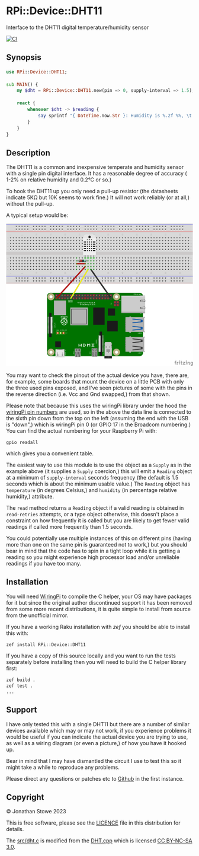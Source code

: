 # RPi::Device::DHT11

Interface to the DHT11 digital temperature/humidity sensor

[![CI](https://github.com/jonathanstowe/RPi-Device-DHT11/actions/workflows/main.yml/badge.svg)](https://github.com/jonathanstowe/RPi-Device-DHT11/actions/workflows/main.yml)

## Synopsis

```raku
use RPi::Device::DHT11;

sub MAIN() {
    my $dht = RPi::Device::DHT11.new(pin => 0, supply-interval => 1.5);

    react {
        whenever $dht -> $reading {
            say sprintf "{ DateTime.now.Str }: Humidity is %.2f %%, \t Temperature is %.2f *C", $reading.humidity, $reading.temperature;
        }
    }
}
```

## Description

The DHT11 is a common and inexpensive temperate and humidity sensor with a single pin digital interface. It has a reasonable degree of accuracy ( 1-2% on relative humidity and 0.2°C or so.)

To hook the DHT11 up you only need a pull-up resistor (the datasheets indicate 5KΩ but 10K seems to work fine.) It will not work reliably (or at all,) without the pull-up.

A typical setup would be:

[![Minimal Circuit](https://raw.githubusercontent.com/jonathanstowe/RPi-Device-DHT11/main/examples/hardware/dht11.png)](https://raw.githubusercontent.com/jonathanstowe/RPi-Device-DHT11/main/examples/hardware/dht11.png)

You may want to check the pinout of the actual device you have, there are, for example, some boards that mount the device on a little PCB with only the three used pins exposed, and I've seen pictures of some with the pins in the reverse direction (i.e. Vcc and Gnd swapped,) from that shown.

Please note that because this uses the wiringPi library under the hood the [wiringPi pin numbers](http://wiringpi.com/pins/) are used, so in the above the data line is connected to the sixth pin down from the top on the left (assuming the end with the USB is "down",) which is wiringPi pin 0 (or GPIO 17 in the Broadcom numbering.) You can find the actual numbering for your Raspberry Pi with:

    gpio readall

which gives you a convenient table.

The easiest way to use this module is to use the object as a `Supply` as in the example above (it supplies a `Supply` coercion,) this will emit a `Reading` object at a minimum of `supply-interval` seconds frequency (the default is 1.5 seconds which is about the minimum usable value.)  The `Reading` object has `temperature` (in degrees Celsius,) and `humidity` (in percentage relative humidity,) attribute.

The `read` method returns a `Reading` object if a valid reading is obtained in `read-retries` attempts, or a type object otherwise, this doesn't place a constraint on how frequently it is called but you are likely to get fewer valid readings if called more frequently than 1.5 seconds.

You could potentially use multiple instances of this on different pins (having more than one on the same pin is guaranteed not to work,) but you should bear in mind that the code has to spin in a tight loop while it is getting a reading so you might experience high processor load and/or unreliable readings if you have too many.

## Installation

You will need [WiringPi](https://github.com/WiringPi/WiringPi) to compile the C helper, your OS may have packages for it but since the original author discontinued support it has been removed from some more recent distributions, it is quite simple to install from source from the unofficial mirror.

If you have a working Raku installation with _zef_ you should be able to install this with:

    zef install RPi::Device::DHT11

If you have a copy of this source locally and you want to run the tests separately before installing then you will need to build the C helper library first:

    zef build .
    zef test .
    ...

## Support

I have only tested this with a single DHT11 but there are a number of similar devices available which may or may not work, if you experience problems it would be useful if you can indicate the actual device you are trying to use, as well as a wiring diagram (or even a picture,) of how you have it hooked up.

Bear in mind that I may have dismantled the circuit I use to test this so it might take a while to reproduce any problems.

Please direct any questions or patches etc to [Github](https://github.com/jonathanstowe/RPi-Device-DHT11/issues) in the first instance.

## Copyright

© Jonathan Stowe 2023

This is free software, please see the [LICENCE](LICENCE) file in this distribution for details.

The [src/dht.c](src/dht.c) is modified from the [DHT.cpp](https://github.com/Freenove/Freenove_Ultimate_Starter_Kit_for_Raspberry_Pi/blob/master/Code/C_Code/21.1.1_DHT11/DHT.cpp) which is licensed [CC BY-NC-SA 3.0](https://github.com/Freenove/Freenove_Ultimate_Starter_Kit_for_Raspberry_Pi/blob/master/LICENSE.txt).
